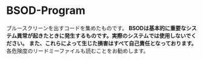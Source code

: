 # BSOD-Program

ブルースクリーンを出すコードを集めたものです。
**BSODは基本的に重要なシステム異常が起きたときに発生するものです。実際のシステムでは使用しないでください。**
**また、これらによって生じた損害はすべて自己責任となっております。**
各危険度のリードミーファイルも読むことをお勧めします。